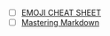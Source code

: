 - [ ] [EMOJI CHEAT SHEET](http://www.webpagefx.com/tools/emoji-cheat-sheet/)
- [ ] [Mastering Markdown](https://guides.github.com/features/mastering-markdown/)
